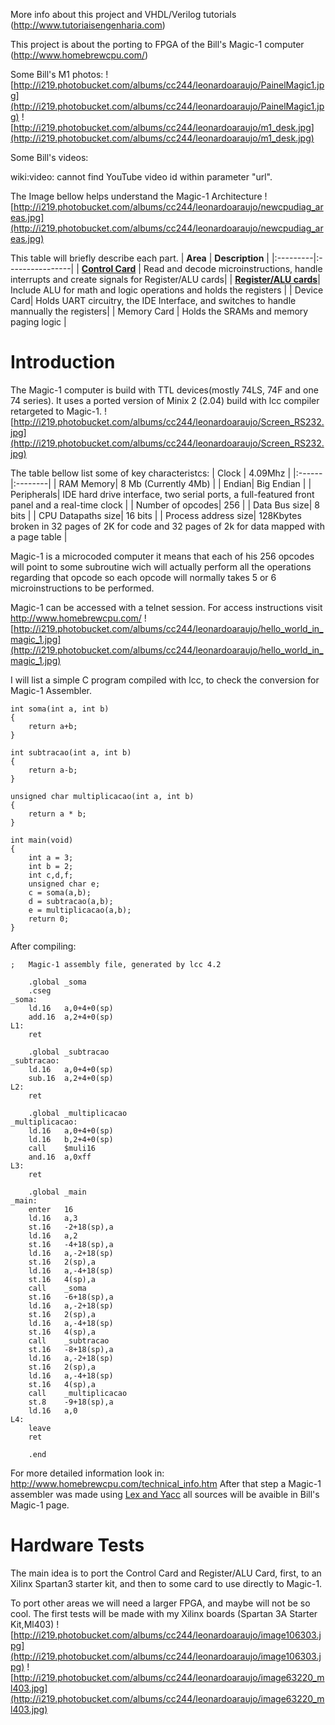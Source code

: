More info about this project and VHDL/Verilog tutorials
(http://www.tutoriaisengenharia.com)

This project is about the porting to FPGA of the Bill's Magic-1 computer (http://www.homebrewcpu.com/)

Some Bill's M1 photos:
![http://i219.photobucket.com/albums/cc244/leonardoaraujo/PainelMagic1.jpg](http://i219.photobucket.com/albums/cc244/leonardoaraujo/PainelMagic1.jpg)
![http://i219.photobucket.com/albums/cc244/leonardoaraujo/m1_desk.jpg](http://i219.photobucket.com/albums/cc244/leonardoaraujo/m1_desk.jpg)

Some Bill's videos:



wiki:video: cannot find YouTube video id within parameter "url".



The Image bellow helps understand the Magic-1 Architecture
![http://i219.photobucket.com/albums/cc244/leonardoaraujo/newcpudiag_areas.jpg](http://i219.photobucket.com/albums/cc244/leonardoaraujo/newcpudiag_areas.jpg)

This table will briefly describe each part.
| **Area** | **Description** |
|:---------|:----------------|
| **[Control Card](ControlCard.md)** | Read and decode microinstructions, handle interrupts and create signals for Register/ALU cards|
| **[Register/ALU cards](RegisterAluCard.md)**| Include ALU for math and logic operations and holds the registers |
| Device Card| Holds UART circuitry, the IDE Interface, and switches to handle mannually the registers|
| Memory Card | Holds the SRAMs and memory paging logic |

# Introduction #
The Magic-1 computer is build with TTL devices(mostly 74LS, 74F and one 74 series). It uses a ported version of Minix 2 (2.04) build with lcc compiler retargeted to Magic-1.
![http://i219.photobucket.com/albums/cc244/leonardoaraujo/Screen_RS232.jpg](http://i219.photobucket.com/albums/cc244/leonardoaraujo/Screen_RS232.jpg)

The table bellow list some of key characteristcs:
| Clock | 4.09Mhz |
|:------|:--------|
| RAM Memory| 8 Mb (Currently 4Mb) |
| Endian| Big Endian |
| Peripherals| IDE hard drive interface, two serial ports, a full-featured front panel and a real-time clock |
| Number of opcodes| 256     |
| Data Bus size| 8 bits  |
| CPU Datapaths size| 16 bits |
| Process address size| 128Kbytes broken in 32 pages of 2K for code and 32 pages of 2k for data mapped with a page table |

Magic-1 is a microcoded computer it means that each of his 256 opcodes will point to some subroutine wich will actually perform all the operations regarding that opcode so each opcode will normally takes 5 or 6 microinstructions to be performed.

Magic-1 can be accessed with a telnet session. For access instructions visit http://www.homebrewcpu.com/
![http://i219.photobucket.com/albums/cc244/leonardoaraujo/hello_world_in_magic_1.jpg](http://i219.photobucket.com/albums/cc244/leonardoaraujo/hello_world_in_magic_1.jpg)

I will list a simple C program compiled with lcc, to check the conversion for Magic-1 Assembler.
```
int soma(int a, int b)
{
	return a+b;
}

int subtracao(int a, int b)
{
	return a-b;
}

unsigned char multiplicacao(int a, int b)
{
	return a * b;
}

int main(void)
{
	int a = 3;
	int b = 2;
	int c,d,f;
	unsigned char e;
	c = soma(a,b);
	d = subtracao(a,b);
	e = multiplicacao(a,b);
	return 0;
}
```

After compiling:
```
;	Magic-1 assembly file, generated by lcc 4.2

	.global _soma
	.cseg
_soma:
	ld.16	a,0+4+0(sp)
	add.16	a,2+4+0(sp)
L1:
	ret

	.global _subtracao
_subtracao:
	ld.16	a,0+4+0(sp)
	sub.16	a,2+4+0(sp)
L2:
	ret

	.global _multiplicacao
_multiplicacao:
	ld.16	a,0+4+0(sp)
	ld.16	b,2+4+0(sp)
	call	$muli16
	and.16	a,0xff
L3:
	ret

	.global _main
_main:
	enter	16
	ld.16	a,3
	st.16	-2+18(sp),a
	ld.16	a,2
	st.16	-4+18(sp),a
	ld.16	a,-2+18(sp)
	st.16	2(sp),a
	ld.16	a,-4+18(sp)
	st.16	4(sp),a
	call	_soma
	st.16	-6+18(sp),a
	ld.16	a,-2+18(sp)
	st.16	2(sp),a
	ld.16	a,-4+18(sp)
	st.16	4(sp),a
	call	_subtracao
	st.16	-8+18(sp),a
	ld.16	a,-2+18(sp)
	st.16	2(sp),a
	ld.16	a,-4+18(sp)
	st.16	4(sp),a
	call	_multiplicacao
	st.8	-9+18(sp),a
	ld.16	a,0
L4:
	leave
	ret

	.end

```

For more detailed information look in:
http://www.homebrewcpu.com/technical_info.htm
After that step a Magic-1 assembler was made using [Lex and Yacc](http://dinosaur.compilertools.net/) all sources will be avaible in Bill's Magic-1 page.

# Hardware Tests #
The main idea is to port the Control Card and Register/ALU Card, first, to an Xilinx Spartan3 starter kit, and then to some card to use directly to Magic-1.

To port other areas we will need a larger FPGA, and maybe will not be so cool.
The first tests will be made with my Xilinx boards (Spartan 3A Starter Kit,Ml403)
![http://i219.photobucket.com/albums/cc244/leonardoaraujo/image106303.jpg](http://i219.photobucket.com/albums/cc244/leonardoaraujo/image106303.jpg)
![http://i219.photobucket.com/albums/cc244/leonardoaraujo/image63220_ml403.jpg](http://i219.photobucket.com/albums/cc244/leonardoaraujo/image63220_ml403.jpg)